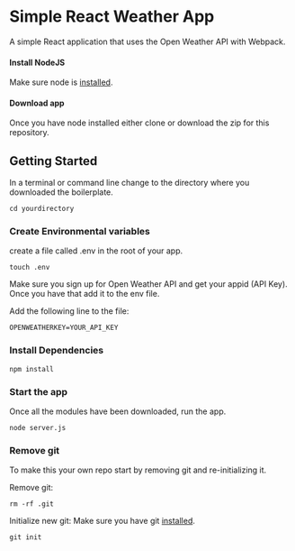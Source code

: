 # Simple React Weather App
A simple React application that uses the Open Weather API with Webpack.

#### Install NodeJS
Make sure node is [installed](https://nodejs.org/en/). 

#### Download app
Once you have node installed either clone or download the zip for this repository.

## Getting Started
In a terminal or command line change to the directory where you downloaded the boilerplate.
```
cd yourdirectory
```

### Create Environmental variables
create a file called .env in the root of your app.

```
touch .env
```

Make sure you sign up for Open Weather API and get your appid (API Key). Once you have that add it to the env file.

Add the following line to the file:

```
OPENWEATHERKEY=YOUR_API_KEY
```

### Install Dependencies

```
npm install
``` 

### Start the app
Once all the modules have been downloaded, run the app.

```
node server.js
```

### Remove git
To make this your own repo start by removing git and re-initializing it.

Remove git:

```
rm -rf .git
```

Initialize new git:
Make sure you have git [installed](https://git-scm.com/book/en/v2/Getting-Started-Installing-Git). 

```
git init
```

